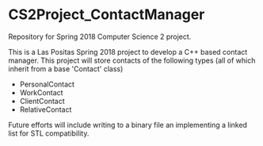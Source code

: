 # CS2Project_ContactManager
Repository for Spring 2018 Computer Science 2 project.

This is a Las Positas Spring 2018 project to develop a C++ based contact manager.
This project will store contacts of the following types (all of which inherit from a base 'Contact' class)
- PersonalContact
- WorkContact
- ClientContact
- RelativeContact

Future efforts will include writing to a binary file an implementing a linked list for STL compatibility.

